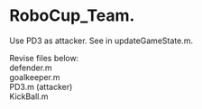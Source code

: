 # RoboCup_Team. 
Use PD3 as attacker. See in updateGameState.m. 

Revise files below:  
defender.m  
goalkeeper.m  
PD3.m (attacker)  
KickBall.m  
